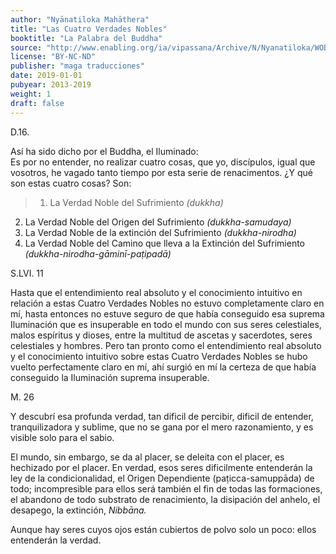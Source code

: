 ```yaml
---
author: "Nyānatiloka Mahāthera"
title: "Las Cuatro Verdades Nobles"
booktitle: "La Palabra del Buddha"
source: "http://www.enabling.org/ia/vipassana/Archive/N/Nyanatiloka/WOB/index.html"
license: "BY-NC-ND"
publisher: "maga traducciones"
date: 2019-01-01
pubyear: 2013-2019
weight: 1
draft: false
---
```



D.16.

Así ha sido dicho por el Buddha, el Iluminado:  
Es por no entender, no realizar cuatro cosas, que yo, discípulos, igual que vosotros, he vagado tanto tiempo por esta serie de renacimentos. ¿Y qué son estas cuatro cosas? Son:  

> 1. La Verdad Noble del Sufrimiento *(dukkha)*  
2. La Verdad Noble del Origen del Sufrimiento *(dukkha-samudaya)*  
3. La Verdad Noble de la extinción del Sufrimiento *(dukkha-nirodha)*  
4. La Verdad Noble del Camino que lleva a la Extinción del Sufrimiento *(dukkha-nirodha-gāminī-paṭipadā)*  

S.LVI. 11  

Hasta que el entendimiento real absoluto y el conocimiento intuitivo en relación a estas Cuatro Verdades Nobles no estuvo completamente claro en mí, hasta entonces no estuve seguro de que había conseguido esa suprema Iluminación que es insuperable en todo el mundo con sus seres celestiales, malos espíritus y dioses, entre la multitud de ascetas y sacerdotes, seres celestiales y hombres. Pero tan pronto como el entendimiento real absoluto y el conocimiento intuitivo sobre estas Cuatro Verdades Nobles se hubo vuelto perfectamente claro en mí, ahí surgió en mí la certeza de que había conseguido la Iluminación suprema insuperable.  

M. 26  

Y descubrí esa profunda verdad, tan dificil de percibir, dificil de entender, tranquilizadora y sublime, que no se gana por el mero razonamiento, y es visible solo para el sabio.  

El mundo, sin embargo, se da al placer, se deleita con el placer, es hechizado por el placer. En verdad, esos seres dificilmente entenderán la ley de la condicionalidad, el Origen Dependiente (paṭicca-samuppāda) de todo; incompresible para ellos será también el fin de todas las formaciones, el abandono de todo substrato de renacimiento, la disipación del anhelo, el desapego, la extinción, *Nibbāna.*

Aunque hay seres cuyos ojos están cubiertos de polvo solo un poco: ellos entenderán la verdad.
